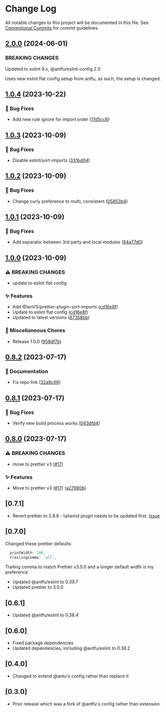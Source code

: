 # Change Log

All notable changes to this project will be documented in this file.
See [Conventional Commits](https://conventionalcommits.org) for commit guidelines.

## [2.0.0](https://github.com/jcamp-code/eslint-config/compare/v1.0.4...v2.0.0) (2024-06-01)

### BREAKING CHANGES ###

Updated to eslint 9.x, @antfu/eslint-config 2.0

Uses new eslint flat config setup from antfu, as such, the setup is changed.

## [1.0.4](https://github.com/jcamp-code/eslint-config/compare/v1.0.3...v1.0.4) (2023-10-22)


### 🐛 Bug Fixes

* Add new rule ignore for import order ([17d5cc6](https://github.com/jcamp-code/eslint-config/commit/17d5cc6824f7f44b32d23169140c7d52654ba2bf))

## [1.0.3](https://github.com/jcamp-code/eslint-config/compare/v1.0.2...v1.0.3) (2023-10-09)


### 🐛 Bug Fixes

* Disable eslint/sort-imports ([331bd04](https://github.com/jcamp-code/eslint-config/commit/331bd04c28d1208f8f651a7262830a97444eb966))

## [1.0.2](https://github.com/jcamp-code/eslint-config/compare/v1.0.1...v1.0.2) (2023-10-09)


### 🐛 Bug Fixes

* Change curly preference to multi, consistent ([05853b4](https://github.com/jcamp-code/eslint-config/commit/05853b44c6525025659f70f01827b14c87906ca8))

## [1.0.1](https://github.com/jcamp-code/eslint-config/compare/v1.0.0...v1.0.1) (2023-10-09)


### 🐛 Bug Fixes

* Add separator between 3rd party and local modules ([64a77d0](https://github.com/jcamp-code/eslint-config/commit/64a77d059d6e716089a802dfbdf273e782b381ce))

## [1.0.0](https://github.com/jcamp-code/eslint-config/compare/v0.8.2...v1.0.0) (2023-10-09)


### ⚠ BREAKING CHANGES

* update to eslint flat config

### ✨ Features

* Add @IanVS/prettier-plugin-sort-imports ([cd16e8f](https://github.com/jcamp-code/eslint-config/commit/cd16e8f4857d19ee23a511142935993738c72845))
* Update to eslint flat config ([cd16e8f](https://github.com/jcamp-code/eslint-config/commit/cd16e8f4857d19ee23a511142935993738c72845))
* Updated to latest versions ([87358bb](https://github.com/jcamp-code/eslint-config/commit/87358bb7c307ce8f674ab38582b4ea9f7a378e39))


### 🏡 Miscellaneous Chores

* Release 1.0.0 ([958df7b](https://github.com/jcamp-code/eslint-config/commit/958df7b90a8717c1835cce49ed80b24acd5a850e))

## [0.8.2](https://github.com/jcamp-code/eslint-config/compare/v0.8.1...v0.8.2) (2023-07-17)


### 📝 Documentation

* Fix repo link ([32a8c96](https://github.com/jcamp-code/eslint-config/commit/32a8c96154e00e31056604afd52a810cd2fe7685))

## [0.8.1](https://github.com/jcamp-code/eslint-config/compare/v0.8.0...v0.8.1) (2023-07-17)


### 🐛 Bug Fixes

* Verify new build process works ([043dfd4](https://github.com/jcamp-code/eslint-config/commit/043dfd4d6f012af09784b02473268ba149253e3b))

## [0.8.0](https://github.com/jcamp-code/eslint-config/compare/v0.7.2...v0.8.0) (2023-07-17)


### ⚠ BREAKING CHANGES

* move to prettier v3 ([#17](https://github.com/jcamp-code/eslint-config/issues/17))

### ✨ Features

* Move to prettier v3 ([#17](https://github.com/jcamp-code/eslint-config/issues/17)) ([a27980b](https://github.com/jcamp-code/eslint-config/commit/a27980b847131f393108ca8d710415a2ea4756eb))

## [0.7.1]

- Revert prettier to 2.8.8 - tailwind plugin needs to be updated first. [Issue](https://github.com/tailwindlabs/prettier-plugin-tailwindcss/issues/176)

## [0.7.0]

Changed these prettier defaults:

```js
  printWidth: 100,
  trailingComma: 'all',
```

Trailing comma to match Prettier v3.0.0 and a longer default width is my preference

- Updated @antfu/eslint to 0.39.7
- Updated prettier to 3.0.0

## [0.6.1]

- Updated @antfu/eslint to 0.38.4

## [0.6.0]

- Fixed package dependencies
- Updated dependencies, including @antfu/eslint to 0.38.2

## [0.4.0]

- Changed to extend @antu's config rather than replace it

## [0.3.0]

- Prior release which was a fork of @antfu's config rather than extension
